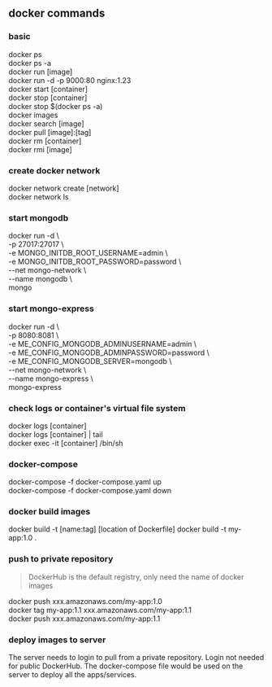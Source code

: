## docker commands

### basic
docker ps  
docker ps -a  
docker run [image]  
docker run -d -p 9000:80 nginx:1.23  
docker start [container]  
docker stop [container]  
docker stop $(docker ps -a)  
docker images  
docker search [image]  
docker pull [image]:[tag]  
docker rm [container]  
docker rmi [image]  

### create docker network
docker network create [network]  
docker network ls

### start mongodb
docker run -d \\  
-p 27017:27017 \\  
-e MONGO_INITDB_ROOT_USERNAME=admin \\  
-e MONGO_INITDB_ROOT_PASSWORD=password \\  
--net mongo-network \\  
--name mongodb \\  
mongo

### start mongo-express
docker run -d \\  
-p 8080:8081 \\  
-e ME_CONFIG_MONGODB_ADMINUSERNAME=admin \\  
-e ME_CONFIG_MONGODB_ADMINPASSWORD=password \\  
-e ME_CONFIG_MONGODB_SERVER=mongodb \\  
--net mongo-network \\  
--name mongo-express \\  
mongo-express

### check logs or container's virtual file system
docker logs [container]  
docker logs [container] | tail  
docker exec -it [container] /bin/sh

### docker-compose
docker-compose -f docker-compose.yaml up  
docker-compose -f docker-compose.yaml down

### docker build images
docker build -t [name:tag] [location of Dockerfile]
docker build -t my-app:1.0 .

### push to private repository
> DockerHub is the default registry, only need the name of docker images

docker push xxx.amazonaws.com/my-app:1.0  
docker tag my-app:1.1 xxx.amazonaws.com/my-app:1.1  
docker push xxx.amazonaws.com/my-app:1.1  

### deploy images to server
The server needs to login to pull from a private repository. Login not needed for public DockerHub. The docker-compose file would be used on the server to deploy all the apps/services.
